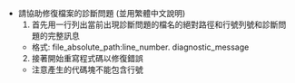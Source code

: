 - 請協助修復檔案的診斷問題 (並用繁體中文說明)
  1. 首先用一行列出當前出現診斷問題的檔名的絕對路徑和行號列號和診斷問題的完整訊息
    - 格式: file_absolute_path:line_number. diagnostic_message
  2. 接著開始重寫程式碼以修復錯誤
    - 注意產生的代碼塊不能包含行號
